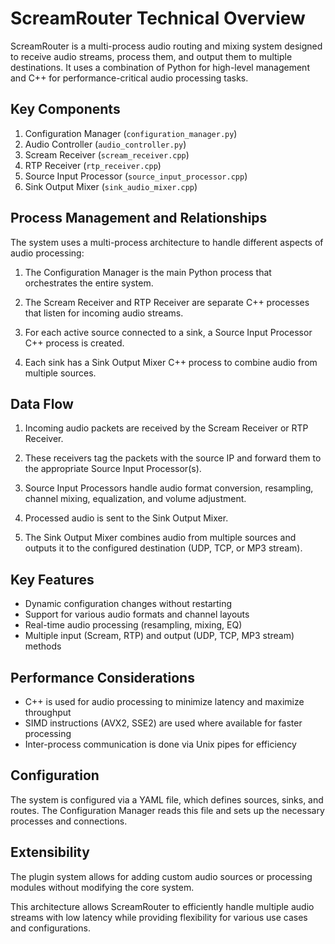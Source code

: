 # ScreamRouter Technical Overview

ScreamRouter is a multi-process audio routing and mixing system designed to receive audio streams, process them, and output them to multiple destinations. It uses a combination of Python for high-level management and C++ for performance-critical audio processing tasks.

## Key Components

1. Configuration Manager (`configuration_manager.py`)
2. Audio Controller (`audio_controller.py`) 
3. Scream Receiver (`scream_receiver.cpp`)
4. RTP Receiver (`rtp_receiver.cpp`)
5. Source Input Processor (`source_input_processor.cpp`)
6. Sink Output Mixer (`sink_audio_mixer.cpp`)

## Process Management and Relationships

The system uses a multi-process architecture to handle different aspects of audio processing:

1. The Configuration Manager is the main Python process that orchestrates the entire system.

2. The Scream Receiver and RTP Receiver are separate C++ processes that listen for incoming audio streams.

3. For each active source connected to a sink, a Source Input Processor C++ process is created.

4. Each sink has a Sink Output Mixer C++ process to combine audio from multiple sources.

## Data Flow

1. Incoming audio packets are received by the Scream Receiver or RTP Receiver.

2. These receivers tag the packets with the source IP and forward them to the appropriate Source Input Processor(s).

3. Source Input Processors handle audio format conversion, resampling, channel mixing, equalization, and volume adjustment.

4. Processed audio is sent to the Sink Output Mixer.

5. The Sink Output Mixer combines audio from multiple sources and outputs it to the configured destination (UDP, TCP, or MP3 stream).

## Key Features

- Dynamic configuration changes without restarting
- Support for various audio formats and channel layouts
- Real-time audio processing (resampling, mixing, EQ)
- Multiple input (Scream, RTP) and output (UDP, TCP, MP3 stream) methods

## Performance Considerations

- C++ is used for audio processing to minimize latency and maximize throughput
- SIMD instructions (AVX2, SSE2) are used where available for faster processing
- Inter-process communication is done via Unix pipes for efficiency

## Configuration

The system is configured via a YAML file, which defines sources, sinks, and routes. The Configuration Manager reads this file and sets up the necessary processes and connections.

## Extensibility

The plugin system allows for adding custom audio sources or processing modules without modifying the core system.

This architecture allows ScreamRouter to efficiently handle multiple audio streams with low latency while providing flexibility for various use cases and configurations.
